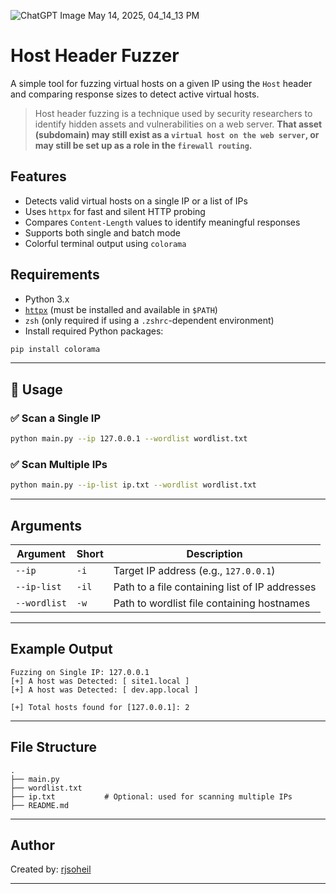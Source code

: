 ![ChatGPT Image May 14, 2025, 04_14_13 PM](https://github.com/user-attachments/assets/e7a92b95-3f18-46dc-a4fd-3f359e06c234)

# Host Header Fuzzer

A simple tool for fuzzing virtual hosts on a given IP using the `Host` header and comparing response sizes to detect active virtual hosts.
> Host header fuzzing is a technique used by security researchers to identify hidden assets and vulnerabilities on a web server.
> **That asset (subdomain) may still exist as a `virtual host on the web server`, or may still be set up as a role in the `firewall routing`.**


## Features

- Detects valid virtual hosts on a single IP or a list of IPs
- Uses `httpx` for fast and silent HTTP probing
- Compares `Content-Length` values to identify meaningful responses
- Supports both single and batch mode
- Colorful terminal output using `colorama`

## Requirements

- Python 3.x
- [`httpx`](https://github.com/projectdiscovery/httpx) (must be installed and available in `$PATH`)
- `zsh` (only required if using a `.zshrc`-dependent environment)
- Install required Python packages:

```bash
pip install colorama
```

---

## 🚀 Usage

### ✅ Scan a Single IP
```bash
python main.py --ip 127.0.0.1 --wordlist wordlist.txt
```

### ✅ Scan Multiple IPs
```bash
python main.py --ip-list ip.txt --wordlist wordlist.txt
```

---

## Arguments

| Argument      | Short | Description                                      |
|---------------|-------|--------------------------------------------------|
| `--ip`        | `-i`  | Target IP address (e.g., `127.0.0.1`)            |
| `--ip-list`   | `-il` | Path to a file containing list of IP addresses   |
| `--wordlist`  | `-w`  | Path to wordlist file containing hostnames       |

---

## Example Output

```
Fuzzing on Single IP: 127.0.0.1
[+] A host was Detected: [ site1.local ]
[+] A host was Detected: [ dev.app.local ]

[+] Total hosts found for [127.0.0.1]: 2
```

---

## File Structure

```
.
├── main.py
├── wordlist.txt
├── ip.txt           # Optional: used for scanning multiple IPs
├── README.md
```

---

## Author

Created by: [rjsoheil](https://github.com/rjsoheil)

---

